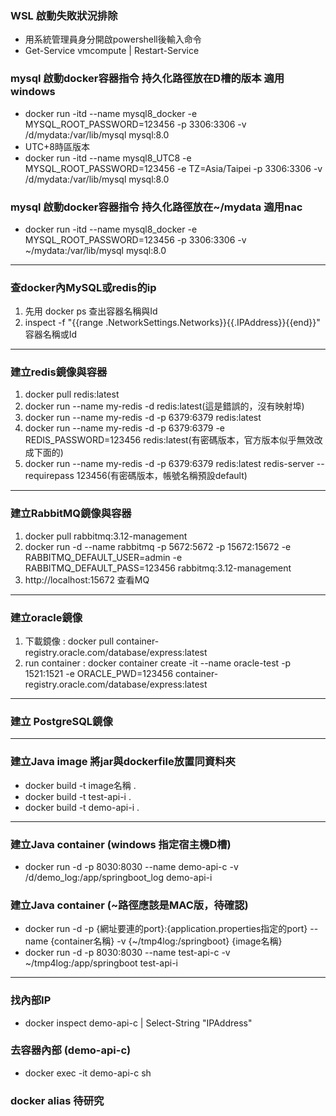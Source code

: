 ### WSL 啟動失敗狀況排除
- 用系統管理員身分開啟powershell後輸入命令
- Get-Service vmcompute | Restart-Service


### mysql 啟動docker容器指令 持久化路徑放在D槽的版本 適用windows

- docker run -itd --name mysql8_docker -e MYSQL_ROOT_PASSWORD=123456 -p 3306:3306 -v /d/mydata:/var/lib/mysql mysql:8.0
- UTC+8時區版本
- docker run -itd --name mysql8_UTC8 -e MYSQL_ROOT_PASSWORD=123456 -e TZ=Asia/Taipei -p 3306:3306 -v /d/mydata:/var/lib/mysql mysql:8.0

### mysql 啟動docker容器指令 持久化路徑放在~/mydata 適用nac

- docker run -itd --name mysql8_docker -e MYSQL_ROOT_PASSWORD=123456 -p 3306:3306 -v ~/mydata:/var/lib/mysql mysql:8.0

---

### 查docker內MySQL或redis的ip

1. 先用 docker ps 查出容器名稱與Id
2. inspect -f "{{range .NetworkSettings.Networks}}{{.IPAddress}}{{end}}" 容器名稱或Id 

---

### 建立redis鏡像與容器

1. docker pull redis:latest
2. docker run --name my-redis -d redis:latest(這是錯誤的，沒有映射埠)
3. docker run --name my-redis -d -p 6379:6379 redis:latest
4. docker run --name my-redis -d -p 6379:6379 -e REDIS_PASSWORD=123456 redis:latest(有密碼版本，官方版本似乎無效改成下面的)
5. docker run --name my-redis -d -p 6379:6379 redis:latest redis-server --requirepass 123456(有密碼版本，帳號名稱預設default)


---

### 建立RabbitMQ鏡像與容器

1. docker pull rabbitmq:3.12-management
2. docker run -d --name rabbitmq -p 5672:5672  -p 15672:15672  -e RABBITMQ_DEFAULT_USER=admin -e RABBITMQ_DEFAULT_PASS=123456 rabbitmq:3.12-management
3. http://localhost:15672 查看MQ

---

### 建立oracle鏡像

1. 下載鏡像 :  docker pull container-registry.oracle.com/database/express:latest
2. run container : docker container create -it --name oracle-test  -p 1521:1521  -e ORACLE_PWD=123456  container-registry.oracle.com/database/express:latest

---

###  建立 PostgreSQL鏡像


---

###  建立Java image 將jar與dockerfile放置同資料夾
- docker build -t image名稱 .
- docker build -t test-api-i .
- docker build -t demo-api-i .

---

###  建立Java container (windows 指定宿主機D槽)
-  docker run -d -p 8030:8030 --name demo-api-c -v /d/demo_log:/app/springboot_log demo-api-i

###  建立Java container (~路徑應該是MAC版，待確認)
- docker run -d -p {網址要連的port}:{application.properties指定的port} --name {container名稱} -v {~/tmp4log:/springboot} {image名稱}
- docker run -d -p 8030:8030 --name test-api-c -v ~/tmp4log:/app/springboot test-api-i

---

### 找內部IP
- docker inspect demo-api-c | Select-String "IPAddress"

### 去容器內部 (demo-api-c)
- docker exec -it demo-api-c sh

### docker alias 待研究
